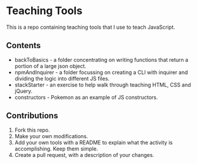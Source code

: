 # Teaching Tools

This is a repo containing teaching tools that I use to teach JavaScript.

## Contents
* backToBasics - a folder concentrating on writing functions that return a portion of a large json object. 
* npmAndInquirer - a folder focussing on creating a CLI with inquirer and dividing the logic into different JS files.
* stackStarter - an exercise to help walk through teaching HTML, CSS and jQuery. 
* constructors - Pokemon as an example of JS constructors.



## Contributions
1. Fork this repo.
2. Make your own modifications.
3. Add your own tools with a README to explain what the activity is accomplishing. Keep them simple.
4. Create a pull request, with a description of your changes. 
